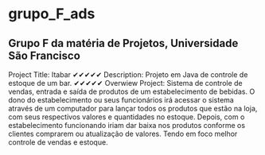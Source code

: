 # grupo_F_ads
Grupo F da matéria de Projetos, Universidade São Francisco
--------------------------------------------------------------------------------------------------------------------------------------------------------------------------
Project Title: Itabar
✔✔✔✔✔
Description: Projeto em Java de controle de estoque de um bar.
✔✔✔✔✔
Overwiew Project: Sistema de controle de vendas, entrada e saída de produtos de um estabelecimento de bebidas. O dono do estabelecimento ou seus funcionários irá acessar
o sistema através de um computador para lançar todos os produtos que estão na loja, com seus respectivos valores e quantidades no estoque. Depois, com o estabelecimento
funcionando iriam dar baixa nos produtos conforme os clientes comprarem ou atualização de valores. Tendo em foco melhor controle de vendas e estoque.
